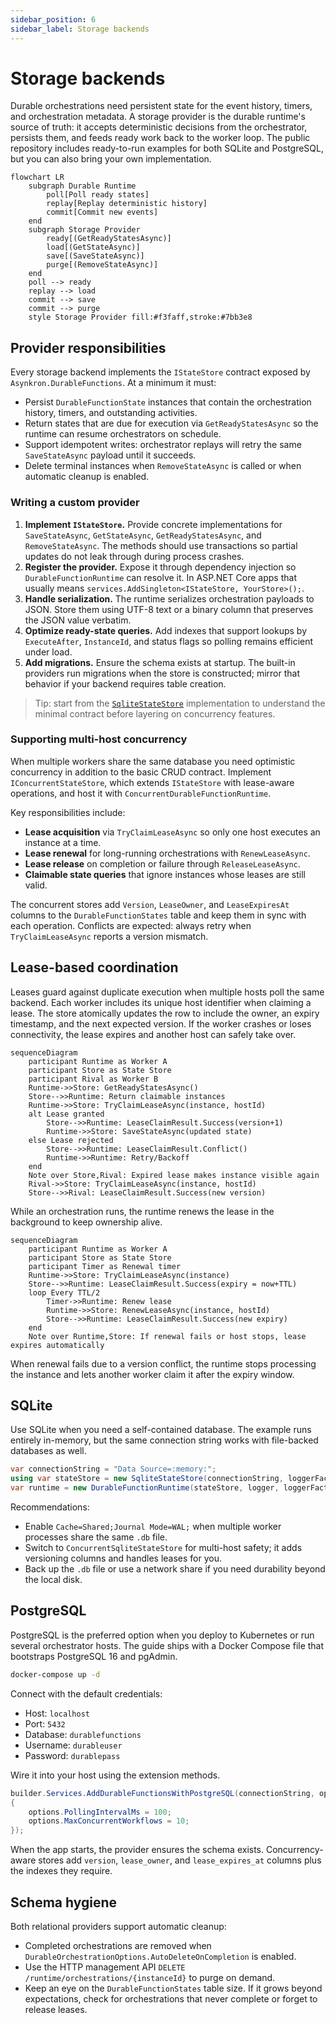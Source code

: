 ```yaml
---
sidebar_position: 6
sidebar_label: Storage backends
---
```


# Storage backends

Durable orchestrations need persistent state for the event history, timers, and orchestration metadata. A storage provider is the durable runtime's source of truth: it accepts deterministic decisions from the orchestrator, persists them, and feeds ready work back to the worker loop. The public repository includes ready-to-run examples for both SQLite and PostgreSQL, but you can also bring your own implementation.

```mermaid
flowchart LR
    subgraph Durable Runtime
        poll[Poll ready states]
        replay[Replay deterministic history]
        commit[Commit new events]
    end
    subgraph Storage Provider
        ready[(GetReadyStatesAsync)]
        load[(GetStateAsync)]
        save[(SaveStateAsync)]
        purge[(RemoveStateAsync)]
    end
    poll --> ready
    replay --> load
    commit --> save
    commit --> purge
    style Storage Provider fill:#f3faff,stroke:#7bb3e8
```

## Provider responsibilities

Every storage backend implements the `IStateStore` contract exposed by `Asynkron.DurableFunctions`. At a minimum it must:

- Persist `DurableFunctionState` instances that contain the orchestration history, timers, and outstanding activities.
- Return states that are due for execution via `GetReadyStatesAsync` so the runtime can resume orchestrators on schedule.
- Support idempotent writes: orchestrator replays will retry the same `SaveStateAsync` payload until it succeeds.
- Delete terminal instances when `RemoveStateAsync` is called or when automatic cleanup is enabled.

### Writing a custom provider

1. **Implement `IStateStore`.** Provide concrete implementations for `SaveStateAsync`, `GetStateAsync`, `GetReadyStatesAsync`, and `RemoveStateAsync`. The methods should use transactions so partial updates do not leak through during process crashes.
2. **Register the provider.** Expose it through dependency injection so `DurableFunctionRuntime` can resolve it. In ASP.NET Core apps that usually means `services.AddSingleton<IStateStore, YourStore>();`.
3. **Handle serialization.** The runtime serializes orchestration payloads to JSON. Store them using UTF-8 text or a binary column that preserves the JSON value verbatim.
4. **Optimize ready-state queries.** Add indexes that support lookups by `ExecuteAfter`, `InstanceId`, and status flags so polling remains efficient under load.
5. **Add migrations.** Ensure the schema exists at startup. The built-in providers run migrations when the store is constructed; mirror that behavior if your backend requires table creation.

> Tip: start from the [`SqliteStateStore`](https://github.com/asynkron/Asynkron.DurableFunctions.Public/blob/main/src/Asynkron.DurableFunctions/Persistence/SqliteStateStore.cs) implementation to understand the minimal contract before layering on concurrency features.

### Supporting multi-host concurrency

When multiple workers share the same database you need optimistic concurrency in addition to the basic CRUD contract. Implement `IConcurrentStateStore`, which extends `IStateStore` with lease-aware operations, and host it with `ConcurrentDurableFunctionRuntime`.

Key responsibilities include:

- **Lease acquisition** via `TryClaimLeaseAsync` so only one host executes an instance at a time.
- **Lease renewal** for long-running orchestrations with `RenewLeaseAsync`.
- **Lease release** on completion or failure through `ReleaseLeaseAsync`.
- **Claimable state queries** that ignore instances whose leases are still valid.

The concurrent stores add `Version`, `LeaseOwner`, and `LeaseExpiresAt` columns to the `DurableFunctionStates` table and keep them in sync with each operation. Conflicts are expected: always retry when `TryClaimLeaseAsync` reports a version mismatch.

## Lease-based coordination

Leases guard against duplicate execution when multiple hosts poll the same backend. Each worker includes its unique host identifier when claiming a lease. The store atomically updates the row to include the owner, an expiry timestamp, and the next expected version. If the worker crashes or loses connectivity, the lease expires and another host can safely take over.

```mermaid
sequenceDiagram
    participant Runtime as Worker A
    participant Store as State Store
    participant Rival as Worker B
    Runtime->>Store: GetReadyStatesAsync()
    Store-->>Runtime: Return claimable instances
    Runtime->>Store: TryClaimLeaseAsync(instance, hostId)
    alt Lease granted
        Store-->>Runtime: LeaseClaimResult.Success(version+1)
        Runtime->>Store: SaveStateAsync(updated state)
    else Lease rejected
        Store-->>Runtime: LeaseClaimResult.Conflict()
        Runtime->>Runtime: Retry/Backoff
    end
    Note over Store,Rival: Expired lease makes instance visible again
    Rival->>Store: TryClaimLeaseAsync(instance, hostId)
    Store-->>Rival: LeaseClaimResult.Success(new version)
```

While an orchestration runs, the runtime renews the lease in the background to keep ownership alive.

```mermaid
sequenceDiagram
    participant Runtime as Worker A
    participant Store as State Store
    participant Timer as Renewal timer
    Runtime->>Store: TryClaimLeaseAsync(instance)
    Store-->>Runtime: LeaseClaimResult.Success(expiry = now+TTL)
    loop Every TTL/2
        Timer->>Runtime: Renew lease
        Runtime->>Store: RenewLeaseAsync(instance, hostId)
        Store-->>Runtime: LeaseClaimResult.Success(new expiry)
    end
    Note over Runtime,Store: If renewal fails or host stops, lease expires automatically
```

When renewal fails due to a version conflict, the runtime stops processing the instance and lets another worker claim it after the expiry window.

## SQLite

Use SQLite when you need a self-contained database. The example runs entirely in-memory, but the same connection string works with file-backed databases as well.

```csharp title="SqliteExample.cs"
var connectionString = "Data Source=:memory:";
using var stateStore = new SqliteStateStore(connectionString, loggerFactory.CreateLogger<SqliteStateStore>());
var runtime = new DurableFunctionRuntime(stateStore, logger, loggerFactory: loggerFactory);
```

Recommendations:

- Enable `Cache=Shared;Journal Mode=WAL;` when multiple worker processes share the same `.db` file.
- Switch to `ConcurrentSqliteStateStore` for multi-host safety; it adds versioning columns and handles leases for you.
- Back up the `.db` file or use a network share if you need durability beyond the local disk.

## PostgreSQL

PostgreSQL is the preferred option when you deploy to Kubernetes or run several orchestrator hosts. The guide ships with a Docker Compose file that bootstraps PostgreSQL 16 and pgAdmin.

```bash
docker-compose up -d
```

Connect with the default credentials:

- Host: `localhost`
- Port: `5432`
- Database: `durablefunctions`
- Username: `durableuser`
- Password: `durablepass`

Wire it into your host using the extension methods.

```csharp title="PostgreSqlExample.cs"
builder.Services.AddDurableFunctionsWithPostgreSQL(connectionString, options =>
{
    options.PollingIntervalMs = 100;
    options.MaxConcurrentWorkflows = 10;
});
```

When the app starts, the provider ensures the schema exists. Concurrency-aware stores add `version`, `lease_owner`, and `lease_expires_at` columns plus the indexes they require.

## Schema hygiene

Both relational providers support automatic cleanup:

- Completed orchestrations are removed when `DurableOrchestrationOptions.AutoDeleteOnCompletion` is enabled.
- Use the HTTP management API `DELETE /runtime/orchestrations/{instanceId}` to purge on demand.
- Keep an eye on the `DurableFunctionStates` table size. If it grows beyond expectations, check for orchestrations that never complete or forget to release leases.
